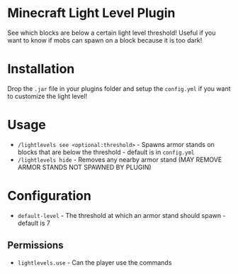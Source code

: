 # Minecraft Light Level Plugin
See which blocks are below a certain light level threshold! Useful if you want to know if mobs can spawn on a block because it is too dark!

# Installation
Drop the `.jar` file in your plugins folder and setup the `config.yml` if you want to customize the light level!

# Usage
* `/lightlevels see <optional:threshold>` - Spawns armor stands on blocks that are below the threshold - default is in `config.yml`
* `/lightlevels hide` - Removes any nearby armor stand (MAY REMOVE ARMOR STANDS NOT SPAWNED BY PLUGIN)

# Configuration
* `default-level` - The threshold at which an armor stand should spawn - default is 7

## Permissions
* `lightlevels.use` - Can the player use the commands
